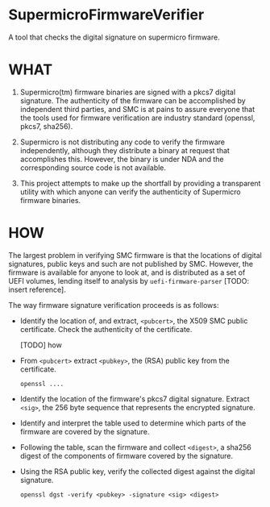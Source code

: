 # SupermicroFirmwareVerifier
A tool that checks the digital signature on supermicro firmware.

# WHAT

1. Supermicro(tm) firmware binaries are signed with a pkcs7 digital
signature. The authenticity of the firmware can be accomplished by
independent third parties, and SMC is at pains to assure everyone that
the tools used for firmware verification are industry standard
(openssl, pkcs7, sha256).

2. Supermicro is not distributing any code to verify the firmware
independently, although they distribute a binary at request that
accomplishes this. However, the binary is under NDA and the
corresponding source code is not available.

3. This project attempts to make up the shortfall by providing a
transparent utility with which anyone can verify the authenticity of
Supermicro firmware binaries.

# HOW

The largest problem in verifying SMC firmware is that the locations of
digital signatures, public keys and such are not published by
SMC. However, the firmware is available for anyone to look at, and is
distributed as a set of UEFI volumes, lending itself to analysis by
`uefi-firmware-parser` [TODO: insert reference].

The way firmware signature verification proceeds is as follows:

* Identify the location of, and extract, `<pubcert>`, the X509 SMC
  public certificate. Check the authenticity of the certificate.

  [TODO] how

* From `<pubcert>` extract `<pubkey>`, the (RSA) public key from the
  certificate.

  ```
  openssl ....
  ```

* Identify the location of the firmware's pkcs7 digital
  signature. Extract `<sig>`, the 256 byte sequence that represents
  the encrypted signature.

* Identify and interpret the table used to determine which parts of
  the firmware are covered by the signature.

* Following the table, scan the firmware and collect `<digest>`, a
  sha256 digest of the components of firmware covered by the
  signature.

* Using the RSA public key, verify the collected digest against the
  digital signature.
  ```
  openssl dgst -verify <pubkey> -signature <sig> <digest>
  ```
